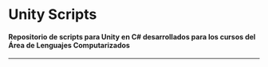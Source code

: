 # Unity Scripts

#### Repositorio de scripts para Unity en C# desarrollados para los cursos del Área de Lenguajes Computarizados
----
  
  
  
